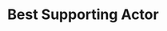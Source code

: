 ---
title: "Best Supporting Actor"
edition: 2012
winner: Leonardo DiCaprio
kind: "actor"
film: django-unchained.md
image: https://m.media-amazon.com/images/M/MV5BMTg5MTY4NjUyMV5BMl5BanBnXkFtZTcwNjkzNTI3Nw@@._V1_FMjpg_UX1280_.jpg
type: award
weight: 6
---